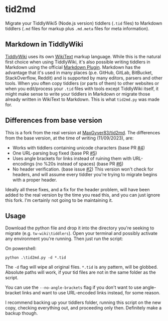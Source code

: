 # tid2md

Migrate your TiddlyWiki5 (Node.js version) tiddlers (`.tid` files) to Markdown tiddlers (`.md` files for markup plus `.md.meta` files for meta information).


## Markdown in TiddlyWiki

[TiddlyWiki](https://tiddlywiki.com/) uses its own [WikiText](https://tiddlywiki.com/#WikiText) markup language. While this is the natural first choice when using TiddlyWiki, it's also possible writing tiddlers in Markdown using the official [Markdown Plugin](https://tiddlywiki.com/#Markdown%20Plugin). Markdown has the advantage that it's used in many places (p.e. GitHub, GitLab, BitBucket, StackOverflow, Reddit) and is supported by many editors, parsers and other tools. When you often copy tiddlers (or parts of them) to other websites or when you edit/process your `.tid` files with tools except TiddlyWiki itself, it might make sense to write your tiddlers in Markdown or migrate those already written in WikiText to Markdown. This is what `tid2md.py` was made for.


## Differences from base version
This is a fork from the real version at [MaxGyver83/tid2md](https://github.com/MaxGyver83/tid2md). The differences from the base version, at the time of writing (11/09/2023), are:

* Works with tiddlers containing unicode characters (base PR [#4](https://github.com/MaxGyver83/tid2md/pull/4))
* One URL-parsing bug fixed (base PR [#5](https://github.com/MaxGyver83/tid2md/pull/5))
* Uses angle brackets for links instead of ruining them with URL-encodings (no %20s instead of spaces) (base PR [#6](https://github.com/MaxGyver83/tid2md/pull/6))
* No header verification. (base issue [#2](https://github.com/MaxGyver83/tid2md/issues/2)) This version won't check for headers, and will assume every tiddler you're trying to migrate begins with a proper header.

Ideally all these fixes, and a fix for the header problem, will have been added to the real version by the time you read this, and you can just ignore this fork. I'm certainly not going to be maintaining it.


## Usage
Download the python file and drop it into the directory you're seeking to migrate (e.g. `tw-wiki\tiddlers`). Open your terminal and possibly activate any environment you're running. Then just run the script:

On powershell:

`python .\tid2md.py -d *.tid` 

The `-d` flag will wipe all original files. `*.tid` is any pattern, will be globbed. Absolute paths will work, if your tid files are not in the same folder as the script.

You can use the `--no-angle-brackets` flag if you don't want to use angle-bracket links and want to use URL-encoded links instead, for some reason.

I recommend backing up your tiddlers folder, running this script on the new copy, checking everything out, and proceeding only then. Definitely make a backup though.